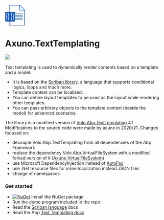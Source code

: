 <img src="https://raw.githubusercontent.com/axuno/Axuno.TextTemplating/main/TextTemplating.png" width="64" alt="Logo">

# Axuno.TextTemplating

![](https://github.com/axuno/Axuno.TextTemplating/workflows/build%20%2B%20test/badge.svg)

Text templating is used to dynamically render contents based on a template and a model.

* It is based on the [Scriban library](https://github.com/lunet-io/scriban), a language that supports conditional logics, loops and much more.
* Template content can be localized.
* You can define layout templates to be used as the layout while rendering other templates.
* You can pass arbitrary objects to the template context (beside the model) for advanced scenarios.

The library is a modified version of [Volo.Abp.TextTemplating](https://github.com/abpframework/abp/tree/dev/framework/src/Volo.Abp.TextTemplating/Volo/Abp/TextTemplating) 4.1
Modifications to the source code were made by axuno in 2020/21. Changes focused on:

* decouple Volo.Abp.TextTemplating from all dependencies of the Abp Framework
* replace the dependency Volo.Abp.VirtualFileSystem with a modified forked version of it ([Axuno.VirtualFileSystem](https://github.com/axuno/Axuno.VirtualFileSystem))
* use Microsoft DependencyInjection instead of [AutoFac](https://autofac.org/)
* use .Net resource files for inline localization instead JSON files
* change of namespaces

### Get started
* [![NuGet](https://img.shields.io/nuget/v/Axuno.TextTemplating.svg)](https://www.nuget.org/packages/Axuno.TextTemplating/) Install the NuGet package
* Run the demo program included in the repo
* Read the [Scriban language](https://github.com/lunet-io/scriban) docs
* Read the Abp [Text Templating docs](https://docs.abp.io/en/abp/latest/Text-Templating)
